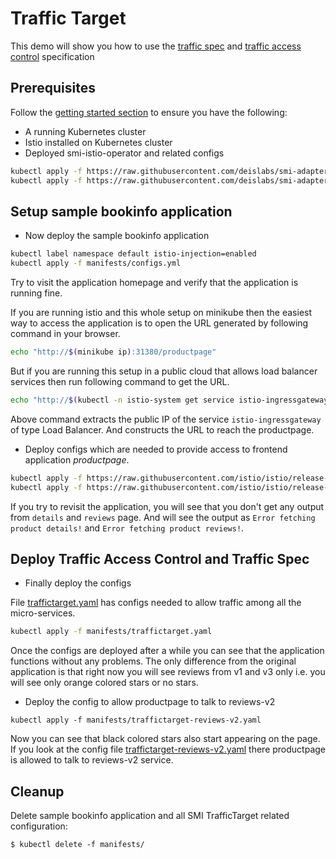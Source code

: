 # Traffic Target

This demo will show you how to use the [traffic spec](https://github.com/deislabs/smi-spec/blob/master/traffic-specs.md) and [traffic access control](https://github.com/deislabs/smi-spec/blob/master/traffic-access-control.md) specification

## Prerequisites
Follow the [getting started section](https://github.com/deislabs/smi-adapter-istio#getting-started) to ensure you have the following:
- A running Kubernetes cluster
- Istio installed on Kubernetes cluster
- Deployed smi-istio-operator and related configs
```bash
kubectl apply -f https://raw.githubusercontent.com/deislabs/smi-adapter-istio/master/deploy/crds/crds.yaml
kubectl apply -f https://raw.githubusercontent.com/deislabs/smi-adapter-istio/master/deploy/operator-and-rbac.yaml
```

## Setup sample bookinfo application
* Now deploy the sample bookinfo application

```bash
kubectl label namespace default istio-injection=enabled
kubectl apply -f manifests/configs.yml
```

Try to visit the application homepage and verify that the application is running fine.

If you are running istio and this whole setup on minikube then the easiest way to access the application is to open the URL generated by following command in your browser.

```bash
echo "http://$(minikube ip):31380/productpage"
```

But if you are running this setup in a public cloud that allows load balancer services then run following command to get the URL.

```bash
echo "http://$(kubectl -n istio-system get service istio-ingressgateway -o jsonpath='{.status.loadBalancer.ingress[0].ip}')/productpage"
```

Above command extracts the public IP of the service `istio-ingressgateway` of type Load Balancer. And constructs the URL to reach the productpage.

* Deploy configs which are needed to provide access to frontend application *productpage*.

```bash
kubectl apply -f https://raw.githubusercontent.com/istio/istio/release-1.1/samples/bookinfo/platform/kube/rbac/rbac-config-ON.yaml
kubectl apply -f https://raw.githubusercontent.com/istio/istio/release-1.1/samples/bookinfo/platform/kube/rbac/productpage-policy.yaml
```

If you try to revisit the application, you will see that you don't get any output from `details` and `reviews` page. And will see the output as `Error fetching product details!` and `Error fetching product reviews!`.


## Deploy Traffic Access Control and Traffic Spec

* Finally deploy the configs

File [traffictarget.yaml](manifests/traffictarget.yaml) has configs needed to allow traffic among all the micro-services.

```bash
kubectl apply -f manifests/traffictarget.yaml
```

Once the configs are deployed after a while you can see that the application functions without any problems. The only difference from the original application is that right now you will see reviews from v1 and v3 only i.e. you will see only orange colored stars or no stars.

* Deploy the config to allow productpage to talk to reviews-v2

```
kubectl apply -f manifests/traffictarget-reviews-v2.yaml
```

Now you can see that black colored stars also start appearing on the page. If you look at the config file [traffictarget-reviews-v2.yaml](manifests/traffictarget-reviews-v2.yaml) there productpage is allowed to talk to reviews-v2 service.

## Cleanup
Delete sample bookinfo application and all SMI TrafficTarget related configuration:

```console
$ kubectl delete -f manifests/
```
